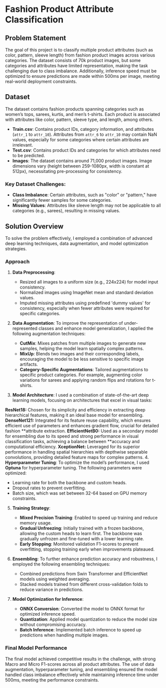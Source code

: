 # Fashion Product Attribute Classification

## Problem Statement

The goal of this project is to classify multiple product attributes (such as color, pattern, sleeve length) from fashion product images across various categories. The dataset consists of 70k product images, but some categories and attributes have limited representation, making the task challenging due to class imbalance. Additionally, inference speed must be optimized to ensure predictions are made within 500ms per image, meeting real-world deployment constraints.

## Dataset

The dataset contains fashion products spanning categories such as women’s tops, sarees, kurtis, and men’s t-shirts. Each product is associated with attributes like color, pattern, sleeve type, and length, among others.

- **Train.csv**: Contains product IDs, category information, and attributes (`attr_1` to `attr_10`). Attributes from `attr_6` to `attr_10` may contain NaN values, especially for some categories where certain attributes are irrelevant.
- **Test.csv**: Contains product IDs and categories for which attributes need to be predicted.
- **Images**: The dataset contains around 71,000 product images. Image dimensions vary (height between 259-1080px, width is constant at 512px), necessitating pre-processing for consistency.

### Key Dataset Challenges:
- **Class Imbalance**: Certain attributes, such as "color" or "pattern," have significantly fewer samples for some categories.
- **Missing Values**: Attributes like sleeve length may not be applicable to all categories (e.g., sarees), resulting in missing values.

## Solution Overview

To solve the problem effectively, I employed a combination of advanced deep learning techniques, data augmentation, and model optimization strategies.

### Approach

1. **Data Preprocessing**:
   - Resized all images to a uniform size (e.g., 224x224) for model input consistency.
   - Normalized images using ImageNet mean and standard deviation values.
   - Imputed missing attributes using predefined 'dummy values' for consistency, especially when fewer attributes were required for specific categories.

2. **Data Augmentation**:
   To improve the representation of under-represented classes and enhance model generalization, I applied the following augmentation techniques:
   - **CutMix**: Mixes patches from multiple images to generate new samples, helping the model learn spatially complex patterns.
   - **MixUp**: Blends two images and their corresponding labels, encouraging the model to be less sensitive to specific image artifacts.
   - **Category-Specific Augmentations**: Tailored augmentations to specific product categories. For example, augmenting color variations for sarees and applying random flips and rotations for t-shirts.

3. **Model Architecture**:
I used a combination of state-of-the-art deep learning models, focusing on architectures that excel in visual tasks:

**ResNet18:** Chosen for its simplicity and efficiency in extracting deep hierarchical features, making it an ideal base model for ensembling.
**DenseNet121:** Integrated for its feature reuse capability, which ensures efficient use of parameters and enhances gradient flow, crucial for detailed fashion **attribute extraction.
**EfficientNetB0:** Used as a secondary model for ensembling due to its speed and strong performance in visual classification tasks, achieving a balance between **accuracy and computational efficiency.
**XceptionNet:** Leveraged for its superior performance in handling spatial hierarchies with depthwise separable convolutions, providing detailed feature maps for complex patterns.
4. **Hyperparameter Tuning**:
   To optimize the model’s performance, I used **Optuna** for hyperparameter tuning. The following parameters were optimized:
   - Learning rate for both the backbone and custom heads.
   - Dropout rates to prevent overfitting.
   - Batch size, which was set between 32-64 based on GPU memory constraints.

5. **Training Strategy**:
   - **Mixed Precision Training**: Enabled to speed up training and reduce memory usage.
   - **Gradual Unfreezing**: Initially trained with a frozen backbone, allowing the custom heads to learn first. The backbone was gradually unfrozen and fine-tuned with a lower learning rate.
   - **Early Stopping**: Monitored validation F1-scores to prevent overfitting, stopping training early when improvements plateaued.

6. **Ensembling**:
   To further enhance prediction accuracy and robustness, I employed the following ensembling techniques:
   - Combined predictions from Swin Transformer and EfficientNet models using weighted averaging.
   - Stacked models trained from different cross-validation folds to reduce variance in predictions.

7. **Model Optimization for Inference**:
   - **ONNX Conversion**: Converted the model to ONNX format for optimized inference speed.
   - **Quantization**: Applied model quantization to reduce the model size without compromising accuracy.
   - **Batch Inference**: Implemented batch inference to speed up predictions when handling multiple images.

### Final Model Performance

The final model achieved competitive results in the challenge, with strong Macro and Micro F1-scores across all product attributes. The use of data augmentation, hyperparameter tuning, and ensembling ensured the model handled class imbalance effectively while maintaining inference time under 500ms, meeting the performance constraints.

